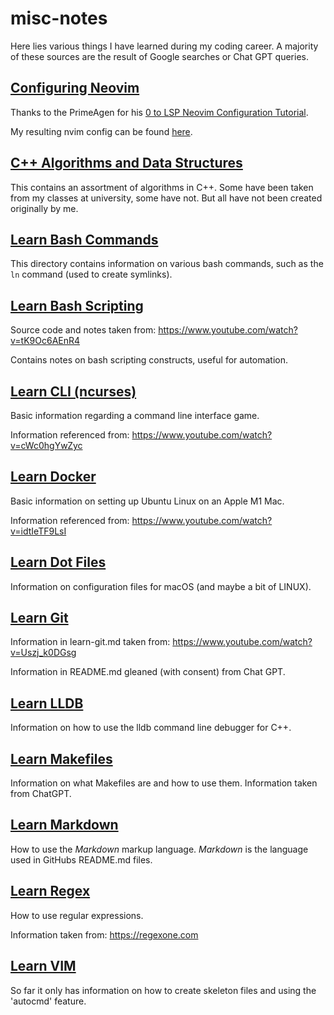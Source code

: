 # misc-notes

Here lies various things I have learned during my coding career. A majority of
these sources are the result of Google searches or Chat GPT queries.

## [Configuring Neovim](./configure-nvim/)

Thanks to the PrimeAgen for his [0 to LSP Neovim Configuration
Tutorial](https://www.youtube.com/watch?v=w7i4amO_zaE&t=1242s).  

My resulting nvim config can be found
[here](https://github.com/ickoxii/dot-files/tree/main/nvim).

## [C++ Algorithms and Data Structures](helpfulC++/)

This contains an assortment of algorithms in C++. Some have been taken from my
classes at university, some have not. But all have not been created originally
by me.

## [Learn Bash Commands](learn-bash-commands/)

This directory contains information on various bash commands, such as the `ln`
command (used to create symlinks).

## [Learn Bash Scripting](learn-bash-script/)

Source code and notes taken from: <https://www.youtube.com/watch?v=tK9Oc6AEnR4>

Contains notes on bash scripting constructs, useful for automation.

## [Learn CLI (ncurses)](learn-cli/)

Basic information regarding a command line interface game.  

Information referenced from: <https://www.youtube.com/watch?v=cWc0hgYwZyc>

## [Learn Docker](./learn-docker/)

Basic information on setting up Ubuntu Linux on an Apple M1 Mac.  

Information referenced from: <https://www.youtube.com/watch?v=idtIeTF9LsI>

## [Learn Dot Files](learn-dot-files/)

Information on configuration files for macOS (and maybe a bit of LINUX).

## [Learn Git](learn-git/)

Information in learn-git.md taken from: <https://www.youtube.com/watch?v=Uszj_k0DGsg>

Information in README.md gleaned (with consent) from Chat GPT.

## [Learn LLDB](learn-lldb/)

Information on how to use the lldb command line debugger for C++.

## [Learn Makefiles](learn-makefiles/)

Information on what Makefiles are and how to use them. Information taken from 
ChatGPT.

## [Learn Markdown](learn-markdown/)

How to use the *Markdown* markup language. *Markdown* is the language used in
GitHubs README.md files.

## [Learn Regex](learn-regex/)

How to use regular expressions.  

Information taken from: <https://regexone.com>

## [Learn VIM](learn-vim/)

So far it only has information on how to create skeleton files and using the
'autocmd' feature.
